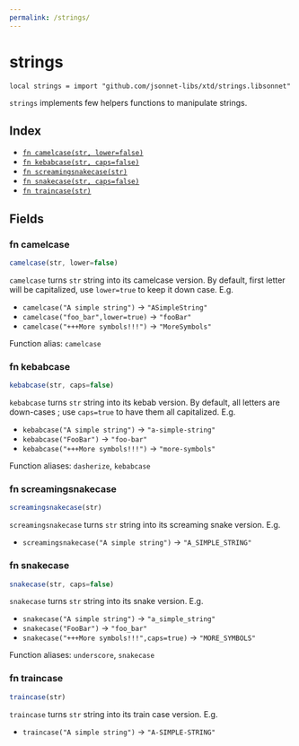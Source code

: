 ```yaml
---
permalink: /strings/
---
```


# strings

```jsonnet
local strings = import "github.com/jsonnet-libs/xtd/strings.libsonnet"
```

`strings` implements few helpers functions to manipulate strings.


## Index

* [`fn camelcase(str, lower=false)`](#fn-camelcase)
* [`fn kebabcase(str, caps=false)`](#fn-kebabcase)
* [`fn screamingsnakecase(str)`](#fn-screamingsnakecase)
* [`fn snakecase(str, caps=false)`](#fn-snakecase)
* [`fn traincase(str)`](#fn-traincase)

## Fields

### fn camelcase

```ts
camelcase(str, lower=false)
```

`camelcase` turns `str` string into its camelcase version.
By default, first letter will be capitalized, use `lower=true` to keep it down case.
E.g.
* `camelcase("A simple string")` → `"ASimpleString"`
* `camelcase("foo_bar",lower=true)` → `"fooBar"`
* `camelcase("+++More symbols!!!")` → `"MoreSymbols"` 

Function alias: `camelcase` 


### fn kebabcase

```ts
kebabcase(str, caps=false)
```

`kebabcase` turns `str` string into its kebab version.
By default, all letters are down-cases ; use `caps=true` to have them all capitalized.
E.g.
* `kebabcase("A simple string")` → `"a-simple-string"`
* `kebabcase("FooBar")` → `"foo-bar"`
* `kebabcase("+++More symbols!!!")` → `"more-symbols"`

Function aliases: `dasherize`, `kebabcase` 


### fn screamingsnakecase

```ts
screamingsnakecase(str)
```

`screamingsnakecase` turns `str` string into its screaming snake version.
E.g.
* `screamingsnakecase("A simple string")` → `"A_SIMPLE_STRING"`


### fn snakecase

```ts
snakecase(str, caps=false)
```

`snakecase` turns `str` string into its snake version.
E.g.
* `snakecase("A simple string")` → `"a_simple_string"`
* `snakecase("FooBar")` → `"foo_bar"`
* `snakecase("+++More symbols!!!",caps=true)` → `"MORE_SYMBOLS"` 

Function aliases: `underscore`, `snakecase` 


### fn traincase

```ts
traincase(str)
```

`traincase` turns `str` string into its train case version.
E.g.
* `traincase("A simple string")` → `"A-SIMPLE-STRING"`
